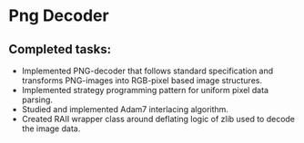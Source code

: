# Png Decoder

## Completed tasks:

- Implemented PNG-decoder that follows standard specification and transforms PNG-images into RGB-pixel based
image structures.
- Implemented strategy programming pattern for uniform pixel data parsing.
- Studied and implemented Adam7 interlacing algorithm.
- Created RAII wrapper class around deflating logic of zlib used to decode the image data.